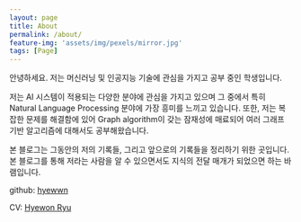 ```yaml
---
layout: page
title: About
permalink: /about/
feature-img: 'assets/img/pexels/mirror.jpg'
tags: [Page]
---
```


안녕하세요.
저는 머신러닝 및 인공지능 기술에 관심을 가지고 공부 중인 학생입니다.

저는 AI 시스템이 적용되는 다양한 분야에 관심을 가지고 있으며 그 중에서 특히 Natural Language Processing 분야에 가장 흥미를 느끼고 있습니다. 또한, 저는 복잡한 문제를 해결함에 있어 Graph algorithm이 갖는 잠재성에 매료되어 여러 그래프 기반 알고리즘에 대해서도 공부해왔습니다.

본 블로그는 그동안의 저의 기록들, 그리고 앞으로의 기록들을 정리하기 위한 곳입니다. 본 블로그를 통해 저라는 사람을 알 수 있으면서도 지식의 전달 매개가 되었으면 하는 바램입니다.

github: [hyewwn](https://github.com/hyewwn)

CV: [Hyewon Ryu](https://hyewwnss.notion.site/hyewwnss/Hyewon-Ryu-a1cc3d54032f4b27a0364ba9ca8e1aca)
